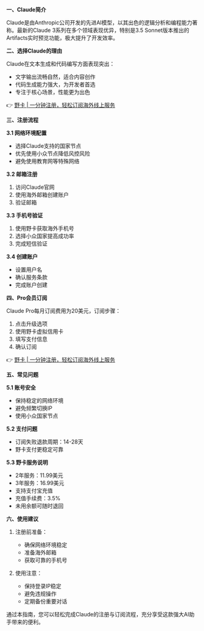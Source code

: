 **一、Claude简介**

Claude是由Anthropic公司开发的先进AI模型，以其出色的逻辑分析和编程能力著称。最新的Claude 3系列在多个领域表现优异，特别是3.5 Sonnet版本推出的Artifacts实时预览功能，极大提升了开发效率。

**二、选择Claude的理由**

Claude在文本生成和代码编写方面表现突出：
- 文字输出流畅自然，适合内容创作
- 代码生成能力强大，为开发者首选
- 专注于核心场景，性能更为出色

👉 [野卡 | 一分钟注册，轻松订阅海外线上服务](https://bit.ly/bewildcard)

**三、注册流程**

**3.1 网络环境配置**
- 选择Claude支持的国家节点
- 优先使用小众节点降低风控风险
- 避免使用教育网等特殊网络

**3.2 邮箱注册**
1. 访问Claude官网
2. 使用海外邮箱创建账户
3. 验证邮箱

**3.3 手机号验证**
1. 使用野卡获取海外手机号
2. 选择小众国家提高成功率
3. 完成短信验证

**3.4 创建账户**
- 设置用户名
- 确认服务条款
- 完成账户创建

**四、Pro会员订阅**

Claude Pro每月订阅费用为20美元，订阅步骤：
1. 点击升级选项
2. 使用野卡虚拟信用卡
3. 填写支付信息
4. 确认订阅

👉 [野卡 | 一分钟注册，轻松订阅海外线上服务](https://bit.ly/bewildcard)

**五、常见问题**

**5.1 账号安全**
- 保持稳定的网络环境
- 避免频繁切换IP
- 使用小众国家节点

**5.2 支付问题**
- 订阅失败退款周期：14-28天
- 野卡支付更稳定可靠

**5.3 野卡服务说明**
- 2年服务：11.99美元
- 3年服务：16.99美元
- 支持支付宝充值
- 充值手续费：3.5%
- 未用余额可随时退回

**六、使用建议**

1. 注册前准备：
   - 确保网络环境稳定
   - 准备海外邮箱
   - 获取可靠的手机号
   
2. 使用注意：
   - 保持登录IP稳定
   - 避免违规操作
   - 定期备份重要对话

通过本指南，您可以轻松完成Claude的注册与订阅流程，充分享受这款强大AI助手带来的便利。